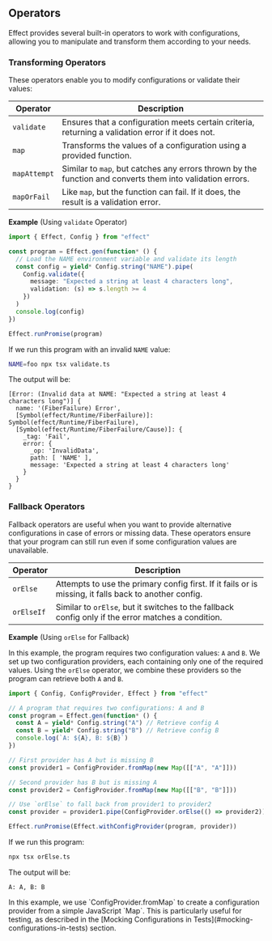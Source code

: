 ## Operators

Effect provides several built-in operators to work with configurations, allowing you to manipulate and transform them according to your needs.

### Transforming Operators

These operators enable you to modify configurations or validate their values:

| Operator     | Description                                                                                               |
| ------------ | --------------------------------------------------------------------------------------------------------- |
| `validate`   | Ensures that a configuration meets certain criteria, returning a validation error if it does not.         |
| `map`        | Transforms the values of a configuration using a provided function.                                       |
| `mapAttempt` | Similar to `map`, but catches any errors thrown by the function and converts them into validation errors. |
| `mapOrFail`  | Like `map`, but the function can fail. If it does, the result is a validation error.                      |

**Example** (Using `validate` Operator)

```ts twoslash title="validate.ts"
import { Effect, Config } from "effect"

const program = Effect.gen(function* () {
  // Load the NAME environment variable and validate its length
  const config = yield* Config.string("NAME").pipe(
    Config.validate({
      message: "Expected a string at least 4 characters long",
      validation: (s) => s.length >= 4
    })
  )
  console.log(config)
})

Effect.runPromise(program)
```

If we run this program with an invalid `NAME` value:

```sh showLineNumbers=false
NAME=foo npx tsx validate.ts
```

The output will be:

```ansi showLineNumbers=false
[Error: (Invalid data at NAME: "Expected a string at least 4 characters long")] {
  name: '(FiberFailure) Error',
  [Symbol(effect/Runtime/FiberFailure)]: Symbol(effect/Runtime/FiberFailure),
  [Symbol(effect/Runtime/FiberFailure/Cause)]: {
    _tag: 'Fail',
    error: {
      _op: 'InvalidData',
      path: [ 'NAME' ],
      message: 'Expected a string at least 4 characters long'
    }
  }
}
```

### Fallback Operators

Fallback operators are useful when you want to provide alternative configurations in case of errors or missing data. These operators ensure that your program can still run even if some configuration values are unavailable.

| Operator   | Description                                                                                           |
| ---------- | ----------------------------------------------------------------------------------------------------- |
| `orElse`   | Attempts to use the primary config first. If it fails or is missing, it falls back to another config. |
| `orElseIf` | Similar to `orElse`, but it switches to the fallback config only if the error matches a condition.    |

**Example** (Using `orElse` for Fallback)

In this example, the program requires two configuration values: `A` and `B`. We set up two configuration providers, each containing only one of the required values. Using the `orElse` operator, we combine these providers so the program can retrieve both `A` and `B`.

```ts twoslash title="orElse.ts"
import { Config, ConfigProvider, Effect } from "effect"

// A program that requires two configurations: A and B
const program = Effect.gen(function* () {
  const A = yield* Config.string("A") // Retrieve config A
  const B = yield* Config.string("B") // Retrieve config B
  console.log(`A: ${A}, B: ${B}`)
})

// First provider has A but is missing B
const provider1 = ConfigProvider.fromMap(new Map([["A", "A"]]))

// Second provider has B but is missing A
const provider2 = ConfigProvider.fromMap(new Map([["B", "B"]]))

// Use `orElse` to fall back from provider1 to provider2
const provider = provider1.pipe(ConfigProvider.orElse(() => provider2))

Effect.runPromise(Effect.withConfigProvider(program, provider))
```

If we run this program:

```sh showLineNumbers=false
npx tsx orElse.ts
```

The output will be:

```ansi showLineNumbers=false
A: A, B: B
```

<Aside type="tip">
  In this example, we use `ConfigProvider.fromMap` to create a
  configuration provider from a simple JavaScript `Map`. This is
  particularly useful for testing, as described in the [Mocking
  Configurations in Tests](#mocking-configurations-in-tests) section.
</Aside>
